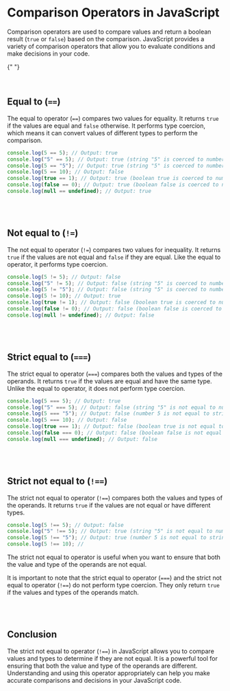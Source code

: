 # Comparison Operators in JavaScript

Comparison operators are used to compare values and return a boolean result (`true` or `false`) based on the comparison. JavaScript provides a variety of comparison operators that allow you to evaluate conditions and make decisions in your code.

{" "}

<br />

## Equal to (`==`)

The equal to operator (`==`) compares two values for equality. It returns `true` if the values are equal and `false` otherwise. It performs type coercion, which means it can convert values of different types to perform the comparison.

```js
console.log(5 == 5); // Output: true
console.log("5" == 5); // Output: true (string "5" is coerced to number 5)
console.log(5 == "5"); // Output: true (string "5" is coerced to number 5)
console.log(5 == 10); // Output: false
console.log(true == 1); // Output: true (boolean true is coerced to number 1)
console.log(false == 0); // Output: true (boolean false is coerced to number 0)
console.log(null == undefined); // Output: true
```

<br />
<br />

## Not equal to (`!=`)

The not equal to operator (`!=`) compares two values for inequality. It returns `true` if the values are not equal and `false` if they are equal. Like the equal to operator, it performs type coercion.

```js
console.log(5 != 5); // Output: false
console.log("5" != 5); // Output: false (string "5" is coerced to number 5)
console.log(5 != "5"); // Output: false (string "5" is coerced to number 5)
console.log(5 != 10); // Output: true
console.log(true != 1); // Output: false (boolean true is coerced to number 1)
console.log(false != 0); // Output: false (boolean false is coerced to number 0)
console.log(null != undefined); // Output: false
```

<br />
<br />

## Strict equal to (`===`)

The strict equal to operator (`===`) compares both the values and types of the operands. It returns `true` if the values are equal and have the same type. Unlike the equal to operator, it does not perform type coercion.

```js
console.log(5 === 5); // Output: true
console.log("5" === 5); // Output: false (string "5" is not equal to number 5)
console.log(5 === "5"); // Output: false (number 5 is not equal to string "5")
console.log(5 === 10); // Output: false
console.log(true === 1); // Output: false (boolean true is not equal to number 1)
console.log(false === 0); // Output: false (boolean false is not equal to number 0)
console.log(null === undefined); // Output: false
```

<br />
<br />

## Strict not equal to (`!==`)

The strict not equal to operator (`!==`) compares both the values and types of the operands. It returns `true` if the values are not equal or have different types.

```js
console.log(5 !== 5); // Output: false
console.log("5" !== 5); // Output: true (string "5" is not equal to number 5)
console.log(5 !== "5"); // Output: true (number 5 is not equal to string "5")
console.log(5 !== 10); //
```

The strict not equal to operator is useful when you want to ensure that both the value and type of the operands are not equal.

It is important to note that the strict equal to operator (`===`) and the strict not equal to operator (`!==`) do not perform type coercion. They only return `true` if the values and types of the operands match.

<br />
<br />

## Conclusion

The strict not equal to operator (`!==`) in JavaScript allows you to compare values and types to determine if they are not equal. It is a powerful tool for ensuring that both the value and type of the operands are different. Understanding and using this operator appropriately can help you make accurate comparisons and decisions in your JavaScript code.
